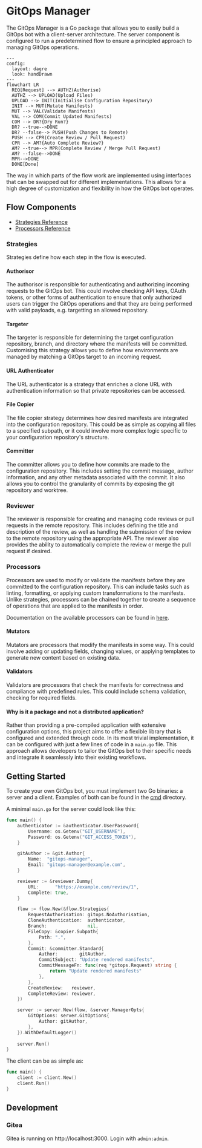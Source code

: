 # GitOps Manager

The GitOps Manager is a Go package that allows you to easily build a GitOps bot with a client-server architecture. The server component is configured to run a predetermined flow to ensure a principled approach to managing GitOps operations.

```mermaid
---
config:
  layout: dagre
  look: handDrawn
---
flowchart LR
  REQ[Request] --> AUTHZ(Authorise)
  AUTHZ --> UPLOAD(Upload Files)
  UPLOAD --> INIT(Initialise Configuration Repository)
  INIT --> MUT(Mutate Manifests)
  MUT --> VAL(Validate Manifests)
  VAL --> COM(Commit Updated Manifests)
  COM --> DR?{Dry Run?}
  DR? --true-->DONE
  DR? --false--> PUSH(Push Changes to Remote)
  PUSH --> CPR(Create Review / Pull Request)
  CPR --> AM?{Auto Complete Review?}
  AM? --true--> MPR(Complete Review / Merge Pull Request)
  AM? --false-->DONE
  MPR-->DONE
  DONE[Done]
```

The way in which parts of the flow work are implemented using interfaces that can be swapped out for different implementations. This allows for a high degree of customization and flexibility in how the GitOps bot operates.

## Flow Components

- [Strategies Reference](./docs/strategies.md)
- [Processors Reference](./docs/processors.md)

### Strategies
Strategies define how each step in the flow is executed.

#### Authorisor
The authorisor is responsible for authenticating and authorizing incoming requests to the GitOps bot. This could involve checking API keys, OAuth tokens, or other forms of authentication to ensure that only authorized users can trigger the GitOps operations and that they are being performed with valid payloads, e.g. targetting an allowed repository.

#### Targeter
The targeter is responsible for determining the target configuration repository, branch, and directory where the manifests will be committed. Customising this strategy allows you to define how environments are managed by matching a GitOps target to an incoming request.

#### URL Authenticator
The URL authenticator is a strategy that enriches a clone URL with authentication information so that private repositories can be accessed.

#### File Copier
The file copier strategy determines how desired manifests are integrated into the configuration repository. This could be as simple as copying all files to a specified subpath, or it could involve more complex logic specific to your configuration repository's structure.

#### Committer
The committer allows you to define how commits are made to the configuration repository. This includes setting the commit message, author information, and any other metadata associated with the commit. It also allows you to control the granularity of commits by exposing the git repository and worktree.

### Reviewer
The reviewer is responsible for creating and managing code reviews or pull requests in the remote repository. This includes defining the title and description of the review, as well as handling the submission of the review to the remote repository using the appropriate API. The reviewer also provides the ability to automatically complete the review or merge the pull request if desired.

### Processors
Processors are used to modify or validate the manifests before they are committed to the configuration repository. This can include tasks such as linting, formatting, or applying custom transformations to the manifests. Unlike strategies, processors can be chained together to create a sequence of operations that are applied to the manifests in order.

Documentation on the available processors can be found in [here](./docs/processors.md).

#### Mutators
Mutators are processors that modify the manifests in some way. This could involve adding or updating fields, changing values, or applying templates to generate new content based on existing data.

#### Validators
Validators are processors that check the manifests for correctness and compliance with predefined rules. This could include schema validation, checking for required fields.

#### Why is it a package and not a distributed application?

Rather than providing a pre-compiled application with extensive configuration options, this project aims to offer a flexible library that is configured and extended through code. In its most trivial implementation, it can be configured with just a few lines of code in a `main.go` file. This approach allows developers to tailor the GitOps bot to their specific needs and integrate it seamlessly into their existing workflows.

## Getting Started

To create your own GitOps bot, you must implement two Go binaries: a server and a client. Examples of both can be found in the [cmd](./cmd) directory.

A minimal `main.go` for the server could look like this:
```go
func main() {
	authenticator := &authenticator.UserPassword{
		Username: os.Getenv("GIT_USERNAME"),
		Password: os.Getenv("GIT_ACCESS_TOKEN"),
	}

	gitAuthor := &git.Author{
		Name:  "gitops-manager",
		Email: "gitops-manager@example.com",
	}

	reviewer := &reviewer.Dummy{
		URL:      "https://example.com/review/1",
		Complete: true,
	}

	flow := flow.New(&flow.Strategies{
		RequestAuthorisation: gitops.NoAuthorisation,
		CloneAuthentication:  authenticator,
		Branch:               nil,
		FileCopy: &copier.Subpath{
			Path: ".",
		},
		Commit: &committer.Standard{
			Author:        gitAuthor,
			CommitSubject: "Update rendered manifests",
			CommitMessageFn: func(req *gitops.Request) string {
				return "Update rendered manifests"
			},
		},
		CreateReview:   reviewer,
		CompleteReview: reviewer,
	})

	server := server.New(flow, &server.ManagerOpts{
		GitOptions: server.GitOptions{
			Author: gitAuthor,
		},
	}).WithDefaultLogger()
	
    server.Run()
}

```

The client can be as simple as:
```go
func main() {
	client := client.New()
	client.Run()
}

```

## Development

### Gitea

Gitea is running on http://localhost:3000.
Login with `admin:admin`.

